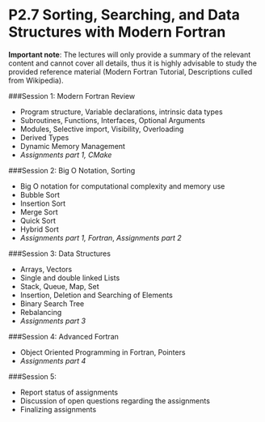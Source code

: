 # P2.7 Sorting, Searching, and Data Structures with Modern Fortran

**Important note**: The lectures will only provide a summary of the relevant
content and cannot cover all details, thus it is highly advisable to study
the provided reference material (Modern Fortran Tutorial, Descriptions culled
from Wikipedia).

###Session 1: Modern Fortran Review
- Program structure, Variable declarations, intrinsic data types
- Subroutines, Functions, Interfaces, Optional Arguments
- Modules, Selective import, Visibility, Overloading
- Derived Types
- Dynamic Memory Management
- *Assignments part 1, CMake*

###Session 2: Big O Notation, Sorting
- Big O notation for computational complexity and memory use
- Bubble Sort
- Insertion Sort
- Merge Sort
- Quick Sort
- Hybrid Sort
- *Assignments part 1, Fortran*, *Assignments part 2*

###Session 3: Data Structures
- Arrays, Vectors
- Single and double linked Lists
- Stack, Queue, Map, Set
- Insertion, Deletion and Searching of Elements
- Binary Search Tree
- Rebalancing
- *Assignments part 3*

###Session 4: Advanced Fortran
- Object Oriented Programming in Fortran, Pointers
- *Assignments part 4*

###Session 5:
- Report status of assignments
- Discussion of open questions regarding the assignments
- Finalizing assignments
